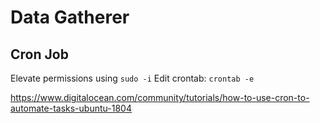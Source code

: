 # Data Gatherer

## Cron Job

Elevate permissions using `sudo -i`
Edit crontab: `crontab -e`

https://www.digitalocean.com/community/tutorials/how-to-use-cron-to-automate-tasks-ubuntu-1804
